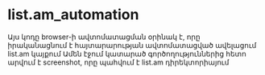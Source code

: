 # list.am_automation
Այս կոդը browser-ի ավտոմատացման օրինակ է, որը իրականացնում է հայտարարության ավտոմատացված ավելացում list.am կայքում
Ամեն էջում կատարած գործողություններից հետո արվում է screenshot, որը պահվում է list.am դիրեկտորիայում
